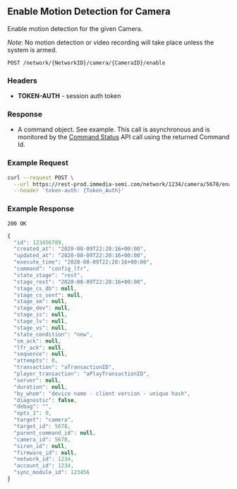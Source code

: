 ## Enable Motion Detection for Camera

Enable motion detection for the given Camera.  

*Note*: No motion detection or video recording will take place unless the system is armed.

`POST /network/{NetworkID}/camera/{CameraID}/enable`

### Headers
- **TOKEN-AUTH** -  session auth token


### Response
- A command object.  See example.  This call is asynchronous and is monitored by the [Command Status](../network/command.md) API call using the returned Command Id.

### Example Request
```sh
curl --request POST \
  --url https://rest-prod.immedia-semi.com/network/1234/camera/5678/enable \
  --header 'token-auth: {Token_Auth}'
```

### Example Response
`200 OK`

```javascript
{
  "id": 123456789,
  "created_at": "2020-08-09T22:20:16+00:00",
  "updated_at": "2020-08-09T22:20:16+00:00",
  "execute_time": "2020-08-09T22:20:16+00:00",
  "command": "config_lfr",
  "state_stage": "rest",
  "stage_rest": "2020-08-09T22:20:16+00:00",
  "stage_cs_db": null,
  "stage_cs_sent": null,
  "stage_sm": null,
  "stage_dev": null,
  "stage_is": null,
  "stage_lv": null,
  "stage_vs": null,
  "state_condition": "new",
  "sm_ack": null,
  "lfr_ack": null,
  "sequence": null,
  "attempts": 0,
  "transaction": "aTransactionID",
  "player_transaction": "aPlayTransactionID",
  "server": null,
  "duration": null,
  "by_whom": "device name - client version - unique hash",
  "diagnostic": false,
  "debug": "",
  "opts_1": 0,
  "target": "camera",
  "target_id": 5678,
  "parent_command_id": null,
  "camera_id": 5678,
  "siren_id": null,
  "firmware_id": null,
  "network_id": 1234,
  "account_id": 1234,
  "sync_module_id": 123456
}

